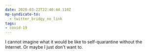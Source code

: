 ```yaml
---
date: 2020-03-22T22:40:44.110Z
mp-syndicate-to:
  - twitter_bridgy_no_link
tags:
- covid-19
---
```


I cannot imagine what it would be like to self-quarantine without the Internet. Or maybe I just don't want to.
